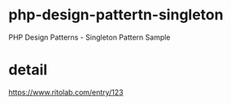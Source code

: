 # php-design-pattertn-singleton
PHP Design Patterns - Singleton Pattern Sample
# detail
https://www.ritolab.com/entry/123
